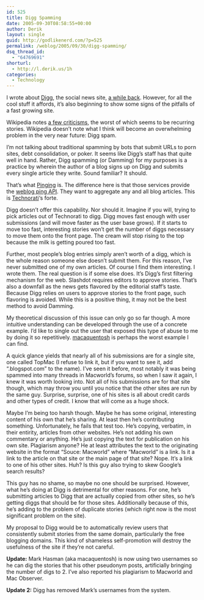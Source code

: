 ```yaml
---
id: 525
title: Digg Spamming
date: 2005-09-30T08:58:55+00:00
author: Derik
layout: single
guid: http://godlikenerd.com/?p=525
permalink: /weblog/2005/09/30/digg-spamming/
dsq_thread_id:
  - "64769691"
shorturl:
  - http://l.derik.us/1h
categories:
  - Technology
---
```

I wrote about [Digg](http://digg.com), the social news site, [a while back](http://godlikenerd.com/weblog/2005/08/22/digg-it-dugg-it-good/). However, for all the cool stuff it affords, it&#8217;s also beginning to show some signs of the pitfalls of a fast growing site.

Wikipedia notes [a few criticisms](http://en.wikipedia.org/wiki/Digg#Criticisms), the worst of which seems to be recurring stories. Wikipedia doesn&#8217;t note what I think will become an overwhelming problem in the very near future: Digg spam.

I&#8217;m not talking about traditional spamming by bots that submit URLs to porn sites, debt consolidation, or poker. It seems like Digg&#8217;s staff has that quite well in hand. Rather, Digg spamming (or Damming) for my purposes is a practice by wherein the author of a blog signs up on Digg and submits every single article they write. Sound familiar? It should.

That&#8217;s what [Pinging](http://pingomatic.com/about/) is. The difference here is that those services provide the [weblog ping API](http://www.xmlrpc.com/weblogsCom). They want to aggregate any and all blog articles. This is [Technorati](http://www.technorati.com)&#8216;s forte.

Digg doesn&#8217;t offer this capability. Nor should it. Imagine if you will, trying to pick articles out of Technorati to digg. Digg moves fast enough with user submissions (and will move faster as the user base grows). If it starts to move too fast, interesting stories won&#8217;t get the number of diggs necessary to move them onto the front page. The cream will stop rising to the top because the milk is getting poured too fast.

Further, most people&#8217;s blog entries simply aren&#8217;t worth of a digg, which is the whole reason someone else doesn&#8217;t submit them. For this reason, I&#8217;ve never submitted one of my own articles. Of course I find them interesting. I wrote them. The real question is if some else does. It&#8217;s Digg&#8217;s first filtering mechanism for the web. Slashdot requires editors to approve stories. That&#8217;s also a downfall as the news gets flavored by the editorial staff&#8217;s taste. Because Digg relies on users to approve stories to the front page, such flavoring is avoided. While this is a positive thing, it may not be the best method to avoid Damming.

My theoretical discussion of this issue can only go so far though. A more intuitive understanding can be developed through the use of a concrete example. I&#8217;d like to single out the user that exposed this type of abuse to me by doing it so repetitively. [macaquentosh](http://digg.com/users/macaquentosh) is perhaps the worst example I can find.

A quick glance yields that nearly all of his submissions are for a single site, one called TopMac (I refuse to link it, but if you want to see it, add &#8220;.blogspot.com&#8221; to the name). I&#8217;ve seen it before, most notably it was being spammed into many threads in Macworld&#8217;s forums, so when I saw it again, I knew it was worth looking into. Not all of his submissions are for that site though, which may throw you until you notice that the other sites are run by the same guy. Surprise, surprise, one of his sites is all about credit cards and other types of credit. I know that will come as a huge shock.

Maybe I&#8217;m being too harsh though. Maybe he has some original, interesting content of his own that he&#8217;s sharing. At least then he&#8217;s contributing something. Unfortunately, he fails that test too. He&#8217;s copying, verbatim, in their entirity, articles from other websites. He&#8217;s not adding his own commentary or anything. He&#8217;s just copying the text for publication on his own site. Plagiarism anyone? He at least attributes the text to the originating website in the format &#8220;Souce: Macworld&#8221; where &#8220;Macworld&#8221; is a link. Is it a link to the article on that site or the main page of that site? Nope. It&#8217;s a link to one of his other sites. Huh? Is this guy also trying to skew Google&#8217;s search results?

This guy has no shame, so maybe no one should be surprised. However, what he&#8217;s doing at Digg is detrimental for other reasons. For one, he&#8217;s submitting articles to Digg that are actually copied from other sites, so he&#8217;s getting diggs that should be for those sites. Additionally because of this, he&#8217;s adding to the problem of duplicate stories (which right now is the most significant problem on the site).

My proposal to Digg would be to automatically review users that consistently submit stories from the same domain, particularly the free blogging domains. This kind of shameless self-promotion will destroy the usefulness of the site if they&#8217;re not careful.

**Update:** Mark Hasman (aka macaquentosh) is now using two usernames so he can dig the stories that his other pseudonym posts, artificially bringing the number of digs to 2. I&#8217;ve also reported his plagiarism to Macworld and Mac Observer.

**Update 2:** Digg has removed Mark&#8217;s usernames from the system.